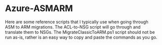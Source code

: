 # Azure-ASMARM
Here are some reference scripts that I typically use when going through ASM to ARM migrations. The ACL-to-NSG script will go through and translate them to NSGs.  The MigrateClassicToARM.ps1 script should not be run as-is, rather is an easy way to copy and paste the commands as you go.
